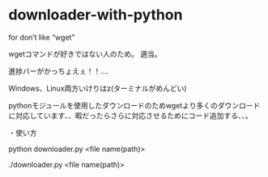 # downloader-with-python
for don’t like “wget”

wgetコマンドが好きではない人のため。
適当。

進捗バーがかっちょえぇ！！....

Windows、Linux両方いけりはz(ターミナルがめんどい)

pythonモジュールを使用したダウンロードのためwgetより多くのダウンロードに対応しています、、暇だったらさらに対応させるためにコード追加する、、。

・使い方

python downloader.py <url> <file name(path)>

./downloader.py <url> <file name(path)>
